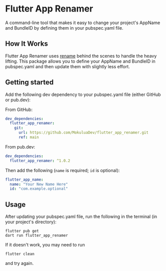 # Flutter App Renamer

A command-line tool that makes it easy to change your project's AppName and BundleID by defining them in your pubspec.yaml file.

## How It Works

Flutter App Renamer uses [rename](https://pub.dev/packages/rename) behind the scenes to handle the heavy lifting. This package allows you to define your AppName and BundleID in pubspec.yaml and then update them with slightly less effort.

## Getting started

Add the following dev dependency to your pubspec.yaml file (either GitHub or pub.dev): 

From GitHub:
```yaml
dev_dependencies:
  flutter_app_renamer:
    git:
      url: https://github.com/MokuluaDev/flutter_app_renamer.git
      ref: main
```

From pub.dev:
```yaml
dev_dependencies:
  flutter_app_renamer: ^1.0.2
```

Then add the following (`name` is required; `id` is optional):
```yaml
flutter_app_name:
  name: "Your New Name Here"
  id: "com.example.optional"
```

## Usage

After updating your pubspec.yaml file, run the following in the terminal (in your project's directory):

```shell
flutter pub get
dart run flutter_app_renamer
```

If it doesn't work, you may need to run

```shell
flutter clean
```

and try again.